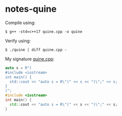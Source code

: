 # notes-quine

Compile using: 

`$ g++ -std=c++17 quine.cpp -o quine`

Verify using: 

`$ ./quine | diff quine.cpp -`


My signature [quine.cpp](quine.cpp):

```c++
auto s = R"(
#include <iostream>
int main() {
  std::cout << "auto s = R\"(" << s << ")\";" << s;
}
)";
#include <iostream>
int main() {
  std::cout << "auto s = R\"(" << s << ")\";" << s;
}

```
